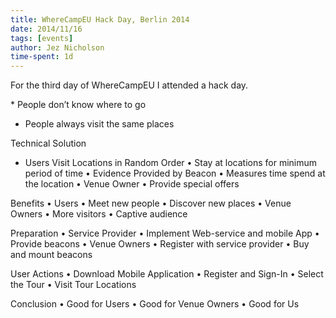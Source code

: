 ```yaml
---
title: WhereCampEU Hack Day, Berlin 2014
date: 2014/11/16
tags: [events]
author: Jez Nicholson
time-spent: 1d
---
```

For the third day of WhereCampEU I attended a hack day. 

​* People don’t know where to go
* People always visit the same places

Technical Solution
* Users Visit Locations in Random Order
• Stay at locations for minimum period of time
• Evidence Provided by Beacon
• Measures time spend at the location
• Venue Owner
• Provide special offers

Benefits
• Users
• Meet new people
• Discover new places
• Venue Owners
• More visitors
• Captive audience

Preparation
• Service Provider
• Implement Web-service and mobile App
• Provide beacons
• Venue Owners
• Register with service provider
• Buy and mount beacons

User Actions
• Download Mobile Application
• Register and Sign-In
• Select the Tour
• Visit Tour Locations

Conclusion
• Good for Users
• Good for Venue Owners
• Good for Us